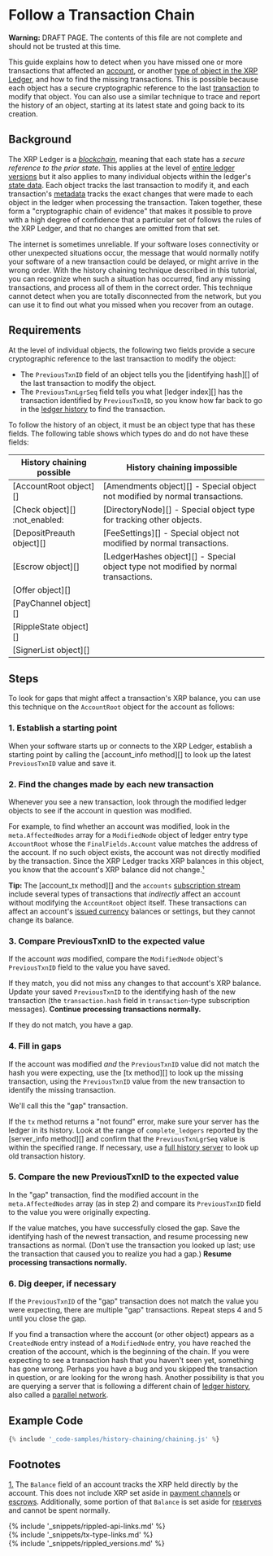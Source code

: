 # Follow a Transaction Chain

**Warning:** DRAFT PAGE. The contents of this file are not complete and should not be trusted at this time.

This guide explains how to detect when you have missed one or more transactions that affected an [account](accounts.html), or another [type of object in the XRP Ledger](ledger-data-types.html), and how to find the missing transactions. This is possible because each object has a secure cryptographic reference to the last [transaction](transaction-basics.html) to modify that object. You can also use a similar technique to trace and report the history of an object, starting at its latest state and going back to its creation.

## Background

The XRP Ledger is a [_blockchain_](https://www.distributedagreement.com/2018/09/24/what-is-a-blockchain/), meaning that each state has a _secure reference to the prior state_. This applies at the level of [entire ledger versions](ledgers.html) but it also applies to many individual objects within the ledger's [state data](ledger-object-types.html). Each object tracks the last transaction to modify it, and each transaction's [metadata](transaction-metadata.html) tracks the exact changes that were made to each object in the ledger when processing the transaction. Taken together, these form a "cryptographic chain of evidence" that makes it possible to prove with a high degree of confidence that a particular set of follows the rules of the XRP Ledger, and that no changes are omitted from that set.

The internet is sometimes unreliable. If your software loses connectivity or other unexpected situations occur, the message that would normally notify your software of a new transaction could be delayed, or might arrive in the wrong order. With the history chaining technique described in this tutorial, you can recognize when such a situation has occurred, find any missing transactions, and process all of them in the correct order. This technique cannot detect when you are totally disconnected from the network, but you can use it to find out what you missed when you recover from an outage.

## Requirements

At the level of individual objects, the following two fields provide a secure cryptographic reference to the last transaction to modify the object:

- The `PreviousTxnID` field of an object tells you the [identifying hash][] of the last transaction to modify the object.
- The `PreviousTxnLgrSeq` field tells you what [ledger index][] has the transaction identified by `PreviousTxnID`, so you know how far back to go in the [ledger history](ledger-history.html) to find the transaction.

To follow the history of an object, it must be an object type that has these fields. The following table shows which types do and do not have these fields:

| History chaining possible | History chaining impossible |
|---|---|
| [AccountRoot object][] | [Amendments object][] - Special object not modified by normal transactions. |
| [Check object][] :not_enabled: | [DirectoryNode][] - Special object type for tracking other objects. |
| [DepositPreauth object][] | [FeeSettings][] - Special object not modified by normal transactions. |
| [Escrow object][] | [LedgerHashes object][] - Special object type not modified by normal transactions. |
| [Offer object][] | |
| [PayChannel object][] | |
| [RippleState object][] | |
| [SignerList object][] | |

## Steps

To look for gaps that might affect a transaction's XRP balance, you can use this technique on the `AccountRoot` object for the account as follows:

### 1. Establish a starting point

When your software starts up or connects to the XRP Ledger, establish a starting point by calling the [account_info method][] to look up the latest `PreviousTxnID` value and save it.


### 2. Find the changes made by each new transaction

Whenever you see a new transaction, look through the modified ledger objects to see if the account in question was modified.

For example, to find whether an account was modified, look in the `meta.AffectedNodes` array for a `ModifiedNode` object of ledger entry type `AccountRoot` whose the `FinalFields.Account` value matches the address of the account. If no such object exists, the account was not directly modified by the transaction. Since the XRP Ledger tracks XRP balances in this object, you know that the account's XRP balance did not change.[¹](#footnote-1) <a id="from-footnote-1"></a>

**Tip:** The [account_tx method][] and the `accounts` [subscription stream](subscribe.html) include several types of transactions that _indirectly_ affect an account without modifying the `AccountRoot` object itself. These transactions can affect an account's [issued currency](issued-currencies.html) balances or settings, but they cannot change its balance.

### 3. Compare PreviousTxnID to the expected value

If the account _was_ modified, compare the `ModifiedNode` object's `PreviousTxnID` field to the value you have saved.

If they match, you did not miss any changes to that account's XRP balance. Update your saved `PreviousTxnID` to the identifying hash of the new transaction (the `transaction.hash` field in `transaction`-type subscription messages). **Continue processing transactions normally.**

If they do not match, you have a gap.

### 4. Fill in gaps

If the account was modified _and_ the `PreviousTxnID` value did not match the hash you were expecting, use the [tx method][] to look up the missing transaction, using the `PreviousTxnID` value from the new transaction to identify the missing transaction.

We'll call this the "gap" transaction.

If the `tx` method returns a "not found" error, make sure your server has the ledger in its history. Look at the range of `complete_ledgers` reported by the [server_info method][] and confirm that the `PreviousTxnLgrSeq` value is within the specified range. If necessary, use a [full history server](full-history-server.html) to look up old transaction history.

### 5. Compare the new PreviousTxnID to the expected value

In the "gap" transaction, find the modified account in the `meta.AffectedNodes` array (as in step 2) and compare its `PreviousTxnID` field to the value you were originally expecting.

If the value matches, you have successfully closed the gap. Save the identifying hash of the newest transaction, and resume processing new transactions as normal. (Don't use the transaction you looked up last; use the transaction that caused you to realize you had a gap.) **Resume processing transactions normally.**

### 6. Dig deeper, if necessary

If the `PreviousTxnID` of the "gap" transaction does not match the value you were expecting, there are multiple "gap" transactions. Repeat steps 4 and 5 until you close the gap.

If you find a transaction where the account (or other object) appears as a `CreatedNode` entry instead of a `ModifiedNode` entry, you have reached the creation of the account, which is the beginning of the chain. If you were expecting to see a transaction hash that you haven't seen yet, something has gone wrong. Perhaps you have a bug and you skipped the transaction in question, or are looking for the wrong hash. Another possibility is that you are querying a server that is following a different chain of [ledger history](ledger-history.html), also called a [parallel network](parallel-networks.html).

## Example Code

```js
{% include '_code-samples/history-chaining/chaining.js' %}
```

## Footnotes

[1.](#from-footnote-1) <a id="footnote-1"></a> The `Balance` field of an account tracks the XRP held directly by the account. This does not include XRP set aside in [payment channels](payment-channels.html) or [escrows](escrow.html). Additionally, some portion of that `Balance` is set aside for [reserves](reserves.html) and cannot be spent normally.



<!--{# common link defs #}-->
{% include '_snippets/rippled-api-links.md' %}			
{% include '_snippets/tx-type-links.md' %}			
{% include '_snippets/rippled_versions.md' %}
